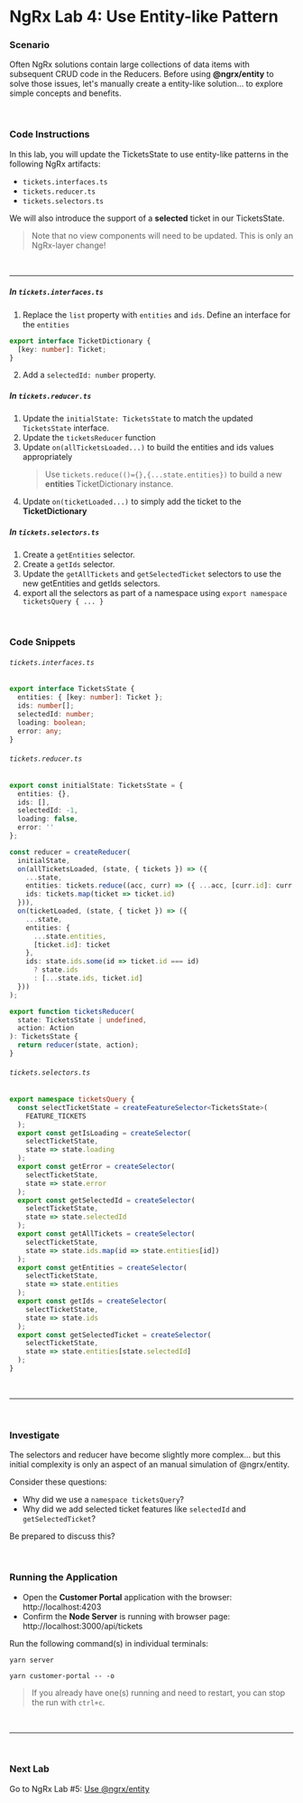 # NgRx Lab 4: Use Entity-like Pattern

### Scenario

Often NgRx solutions contain large collections of data items with subsequent CRUD code in the Reducers. Before using **@ngrx/entity** to solve those issues, let's manually create a entity-like solution... to explore simple concepts and benefits.

<br/>

### Code Instructions

In this lab, you will update the TicketsState to use entity-like patterns in the following NgRx artifacts:

- `tickets.interfaces.ts`
- `tickets.reducer.ts`
- `tickets.selectors.ts`

We will also introduce the support of a **selected** ticket in our TicketsState.

> Note that no view components will need to be updated. This is only an NgRx-layer change!

<br/>

---

##### In `tickets.interfaces.ts`

1. Replace the `list` property with `entities` and `ids`. Define an interface for the `entities`

```ts
export interface TicketDictionary {
  [key: number]: Ticket;
}
```

2. Add a `selectedId: number` property.

##### In `tickets.reducer.ts`

1. Update the `initialState: TicketsState` to match the updated `TicketsState` interface.
2. Update the `ticketsReducer` function
3. Update `on(allTicketsLoaded...)` to build the entities and ids values appropriately
   > Use `tickets.reduce(()={},{...state.entities})` to build a new **entities** TicketDictionary instance.
4. Update `on(ticketLoaded...)` to simply add the ticket to the **TicketDictionary**

##### In `tickets.selectors.ts`

1. Create a `getEntities` selector.
2. Create a `getIds` selector.
3. Update the `getAllTickets` and `getSelectedTicket` selectors to use the new getEntities and getIds selectors.
4. export all the selectors as part of a namespace using `export namespace ticketsQuery { ... }`

<br/>

### Code Snippets

###### `tickets.interfaces.ts`

```ts
export interface TicketsState {
  entities: { [key: number]: Ticket };
  ids: number[];
  selectedId: number;
  loading: boolean;
  error: any;
}
```

###### `tickets.reducer.ts`

```ts
export const initialState: TicketsState = {
  entities: {},
  ids: [],
  selectedId: -1,
  loading: false,
  error: ''
};

const reducer = createReducer(
  initialState,
  on(allTicketsLoaded, (state, { tickets }) => ({
    ...state,
    entities: tickets.reduce((acc, curr) => ({ ...acc, [curr.id]: curr }), {}),
    ids: tickets.map(ticket => ticket.id)
  })),
  on(ticketLoaded, (state, { ticket }) => ({
    ...state,
    entities: {
      ...state.entities,
      [ticket.id]: ticket
    },
    ids: state.ids.some(id => ticket.id === id)
      ? state.ids
      : [...state.ids, ticket.id]
  }))
);

export function ticketsReducer(
  state: TicketsState | undefined,
  action: Action
): TicketsState {
  return reducer(state, action);
}
```

###### `tickets.selectors.ts`

```ts
export namespace ticketsQuery {
  const selectTicketState = createFeatureSelector<TicketsState>(
    FEATURE_TICKETS
  );
  export const getIsLoading = createSelector(
    selectTicketState,
    state => state.loading
  );
  export const getError = createSelector(
    selectTicketState,
    state => state.error
  );
  export const getSelectedId = createSelector(
    selectTicketState,
    state => state.selectedId
  );
  export const getAllTickets = createSelector(
    selectTicketState,
    state => state.ids.map(id => state.entities[id])
  );
  export const getEntities = createSelector(
    selectTicketState,
    state => state.entities
  );
  export const getIds = createSelector(
    selectTicketState,
    state => state.ids
  );
  export const getSelectedTicket = createSelector(
    selectTicketState,
    state => state.entities[state.selectedId]
  );
}
```

<br/>

---

<br/>

### Investigate

The selectors and reducer have become slightly more complex... but this initial complexity is only an aspect of an manual simulation of @ngrx/entity.

Consider these questions:

- Why did we use a `namespace ticketsQuery`?
- Why did we add selected ticket features like `selectedId` and `getSelectedTicket`?

Be prepared to discuss this?

<br/>

### Running the Application

- Open the **Customer Portal** application with the browser: http://localhost:4203
- Confirm the **Node Server** is running with browser page: http://localhost:3000/api/tickets

Run the following command(s) in individual terminals:

```console
yarn server
```

```console
yarn customer-portal -- -o
```

> If you already have one(s) running and need to restart, you can stop the run with `ctrl+c`.

<br/>

---

<br/>

### Next Lab

Go to NgRx Lab #5: [Use @ngrx/entity](lab-5.md)
